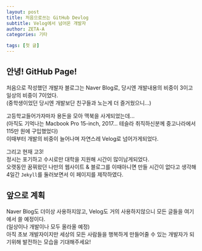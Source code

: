 ```yaml
---
layout: post
title: 처음으로쓰는 GitHub Devlog
subtitle: Velog에서 넘어온 개발자
author: ZETA-A
categories: 기타

tags: [첫 글]
---
```


## 안녕! GitHub Page!

처음으로 작성했던 개발자 블로그는 Naver Blog로, 당시엔 개발내용의 비중이 3이고 일상의 비중이 7이었다.  
(중학생이었던 당시엔 개발보단 친구들과 노는게 더 즐거웠으니...)

고등학교들어가자마자 용돈을 모아 맥북을 사게되었는데...  
(아직도 기억나는 Macbook Pro 15-inch, 2017... 테슬라 취직하신분께 중고나라에서 115만 원에 구입했었다)  
이때부터 개발의 비중이 늘어나며 자연스레 Velog로 넘어가게되었다.

그리고 현재 고3!  
정시는 포기하고 수시로만 대학을 지원해 시간이 많이남게되었다.  
오랫동안 꿈꿔왔던 나만의 웹사이트 & 블로그를 이때아니면 만들 시간이 없다고 생각해 4일간 `Jekyll`를 둘러보면서 이 페이지를 제작하였다.

## 앞으로 계획

Naver Blog도 더이상 사용하지않고, Velog도 거의 사용하지않으니 모든 글들을 여기에서 쓸 예정이다.  
(일상이나 개발이나 모두 올라올 예정)  
아직 초보 개발자이지만 세상의 모든 사람들을 행복하게 만들어줄 수 있는 개발자가 되기위해 발전하는 모습을 기대해주세요!
